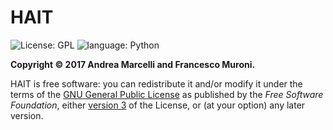 HAIT
====

![License: GPL](https://img.shields.io/badge/license-gpl--3.0-green.svg)
![language: Python](https://img.shields.io/badge/language-python-blue.svg)

**Copyright © 2017 Andrea Marcelli and Francesco Muroni.**

HAIT is free software: you can redistribute it and/or modify it under the terms of the [GNU General Public License](http://www.gnu.org/licenses/) as published by the *Free Software Foundation*, either [version 3](https://opensource.org/licenses/GPL-3.0) of the License, or (at your option) any later version.